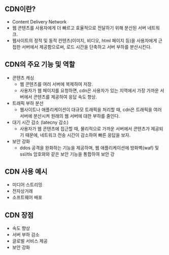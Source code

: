 ## CDN이란?
- Content Delivery Network
- 웹 콘텐츠를 사용자에게 더 빠르고 효율적으로 전달하기 위해 분산된 서버 네트워크.
- 웹사이트의 정적 및 동적 컨텐츠(이미지, 비디오, html 페이지 등)을 사용자에게 근접한 서버에서 제공함으로써, 로드 시간을 단축하고 서버 부하를 분산시킨다.

## CDN의 주요 기능 및 역할
- 콘텐츠 캐싱
    - 웹 콘텐츠를 여러 서버에 복제하여 저장.
    - 사용자가 웹 페이지를 요청하면, cdn은 사용자가 있는 지역에서 가장 가까운 서버에서 콘텐츠를 제공하여 응답 속도 향상.
- 트래픽 부하 분산
    - 웹사이트나 애플리케이션이 대규모 트래픽을 처리할 때, cdn은 트래픽을 여러 서버에 분산시켜 원래의 웹 서버에 대한 부하를 줄인다.
- 대기 시간 감소 (latecny 감소)
    - 사용자가 웹 콘텐츠에 접근할 때, 물리적으로 가까운 서버에서 콘텐츠가 제공되기 때문에, 네트워크 전송 시간이 감소하여 빠른 응답을 보자.
- 보안 강화
    - ddos 공격을 완화하는 기능을 제공하며, 웹 애플리케이션에 방화벽(waf) 및 ssl/tls 암호와와 같은 보안 기능을 통합하여 보안 강

## CDN 사용 예시
- 미디어 스트리밍
- 전자상거래
- 소프트웨어 배포

## CDN 장점
- 속도 향상
- 서버 부하 감소
- 글로벌 서비스 제공
- 보안 강화